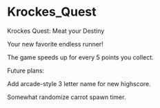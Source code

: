 # Krockes_Quest
Krockes Quest: Meat your Destiny

Your new favorite endless runner!

The game speeds up for every 5 points you collect.



Future plans:

Add arcade-style 3 letter name for new highscore.

Somewhat randomize carrot spawn timer.
